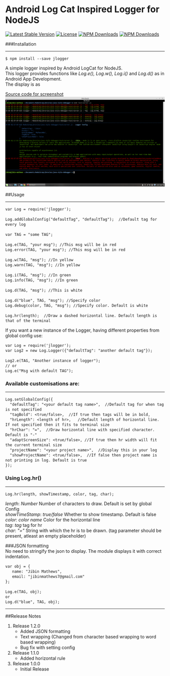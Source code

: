 # Android Log Cat Inspired Logger for NodeJS  
[![Latest Stable Version](https://img.shields.io/npm/v/jlogger.svg)](https://www.npmjs.com/package/jlogger)
[![License](https://img.shields.io/npm/l/jlogger.svg)](https://www.npmjs.com/package/jlogger)
[![NPM Downloads](https://img.shields.io/npm/dt/jlogger.svg)](https://www.npmjs.com/package/jlogger)
[![NPM Downloads](https://img.shields.io/npm/dm/jlogger.svg)](https://www.npmjs.com/package/jlogger)

###Installation  
***
```
$ npm install --save jlogger
```

A simple logger inspired by Android LogCat for NodeJS.  
This logger provides functions like *_Log.e(), Log.w(), Log.i()_* and *_Log.d()_* as in Android App Development.  
The display is as 

<a href="https://github.com/jazzyarchitects/java-inspired-node-logger/blob/master/test/server.js" target="_blank">Source code for screenshot </a>  
<img src="https://github.com/jazzyarchitects/java-inspired-node-logger/blob/master/images/shell.png" />

##Usage
***
```
var Log = require('jlogger');

Log.addGlobalConfig("defaultTag", "defaultTag");  //Default tag for every log

var TAG = "some TAG";

Log.e(TAG, "your msg"); //This msg will be in red
Log.error(TAG, "your msg"); //This msg will be in red

Log.w(TAG, "msg"); //In yellow
Log.warn(TAG, "msg"); //In yellow

Log.i(TAG, "msg"); //In green
Log.info(TAG, "msg"); //In green

Log.d(TAG, "msg"); //This is white

Log.d("blue", TAG, "msg"); //Specify color
Log.debug(color, TAG, "msg"); //Specify color. Default is white

Log.hr(length);  //Draw a dashed horizontal line. Default length is that of the terminal
```

If you want a new instance of the Logger, having different properties from global config use:

```
var Log = require('jlogger');
var Log2 = new Log.Logger({"defaultTag": "another default tag"});

Log2.e(TAG, "Another instance of logger");
// or
Log.e("Msg with default TAG");

```

### Available customisations are:
***
```
Log.setGlobalConfig({
  "defaultTag": "<your default tag name>",  //Default tag for when tag is not specified
  "tagBold": <true/false>,  //If true then tags will be in bold,
  "hrLength": <length of hr>,   //Default length of horizontal line. If not specified then it fits to terminal size
  "hrChar": "=",  //Draw horizontal line with specified character. Default is "-"
  "adaptScreenSize": <true/false>, //If true then hr width will fit the current terminal size
  "projectName": "<your project name>",  //Display this in your log
  "showProjectName": <true/false>,  //If false then project name is not printing in log. Default is true
});

```


### Using Log.hr()
***
```
Log.hr(length, showTimestamp, color, tag, char);
```

*_length_*: *Number*        Number of characters to draw. Default is set by global Config  
*_showTimeStamp_*:  *true/false*      Whether to show timestamp. Default is false  
*_color_*: *color name*     Color for the horizontal line  
*_tag_*: *tag*     tag for hr  
*_char_*: *"="*     String with which the hr is to be drawn. (tag parameter should be present, atleast an empty placeholder)  

###JSON formatting  
No need to stringify the json to display. The module displays it with correct indentation.
```
var obj = {
   name: "Jibin Mathews",
   email: "jibinmathews7@gmail.com"
};

Log.e(TAG, obj);
or
Log.d("blue", TAG, obj);
```

***
##Release Notes  
1. Release 1.2.0  
    * Added JSON formatting
    * Text wrapping (Changed from character based wrapping to word based wrapping)
    * Bug fix with setting config
2. Release 1.1.0
    * Added horizontal rule
3. Release 1.0.0
    * Initial Release
